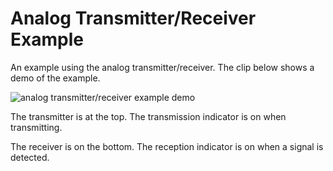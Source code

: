 
# Analog Transmitter/Receiver Example

An example using the analog transmitter/receiver. The clip below shows a demo of the example.

![analog transmitter/receiver example demo](../../../img/analog_txrx.gif)

The transmitter is at the top. The transmission indicator is on when transmitting.

The receiver is on the bottom. The reception indicator is on when a signal is detected.
